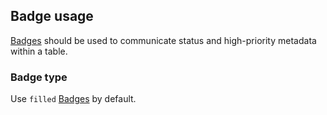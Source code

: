 ## Badge usage

[Badges](/components/badge) should be used to communicate status and high-priority metadata within a table.

### Badge type

Use `filled` [Badges](/components/badge) by default. 